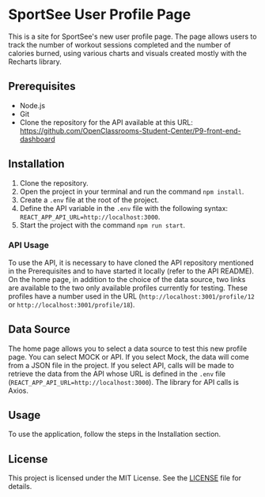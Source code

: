 # SportSee User Profile Page

This is a site for SportSee's new user profile page. The page allows users to track the number of workout sessions completed and the number of calories burned, using various charts and visuals created mostly with the Recharts library. 

## Prerequisites

- Node.js
- Git
- Clone the repository for the API available at this URL: https://github.com/OpenClassrooms-Student-Center/P9-front-end-dashboard

## Installation

1. Clone the repository.
2. Open the project in your terminal and run the command `npm install`.
3. Create a `.env` file at the root of the project.
4. Define the API variable in the `.env` file with the following syntax: `REACT_APP_API_URL=http://localhost:3000`.
5. Start the project with the command `npm run start`.

### API Usage

To use the API, it is necessary to have cloned the API repository mentioned in the Prerequisites and to have started it locally (refer to the API README). On the home page, in addition to the choice of the data source, two links are available to the two only available profiles currently for testing. These profiles have a number used in the URL (`http://localhost:3001/profile/12` or `http://localhost:3001/profile/18`).

## Data Source

The home page allows you to select a data source to test this new profile page. You can select MOCK or API. If you select Mock, the data will come from a JSON file in the project. If you select API, calls will be made to retrieve the data from the API whose URL is defined in the `.env` file (`REACT_APP_API_URL=http://localhost:3000`). The library for API calls is Axios.

## Usage

To use the application, follow the steps in the Installation section.


## License

This project is licensed under the MIT License. See the [LICENSE](LICENSE) file for details.
